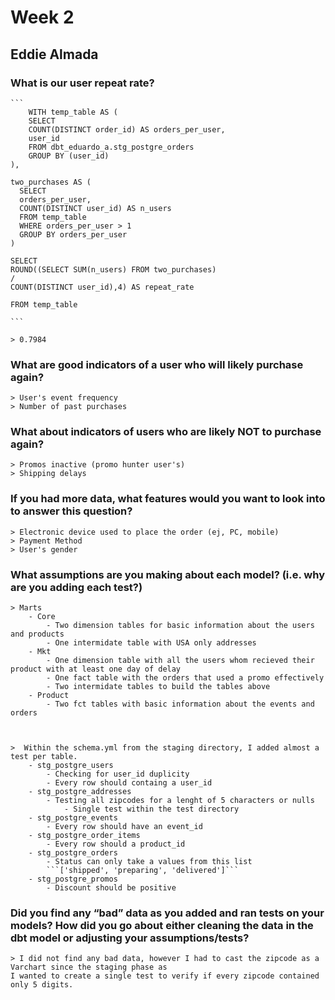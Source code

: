 # Week 2
## Eddie Almada

### What is our user repeat rate?
    ```
        WITH temp_table AS (
        SELECT
        COUNT(DISTINCT order_id) AS orders_per_user,
        user_id
        FROM dbt_eduardo_a.stg_postgre_orders
        GROUP BY (user_id)
    ),
    
    two_purchases AS (
      SELECT 
      orders_per_user,
      COUNT(DISTINCT user_id) AS n_users
      FROM temp_table
      WHERE orders_per_user > 1
      GROUP BY orders_per_user
    )
    
    SELECT 
    ROUND((SELECT SUM(n_users) FROM two_purchases)
    /
    COUNT(DISTINCT user_id),4) AS repeat_rate
    
    FROM temp_table

    ```

    > 0.7984

### What are good indicators of a user who will likely purchase again? 
 
    > User's event frequency 
    > Number of past purchases

### What about indicators of users who are likely NOT to purchase again? 
 
    > Promos inactive (promo hunter user's)
    > Shipping delays

### If you had more data, what features would you want to look into to answer this question?
 
    > Electronic device used to place the order (ej, PC, mobile)
    > Payment Method
    > User's gender

### What assumptions are you making about each model? (i.e. why are you adding each test?)
    > Marts 
        - Core
            - Two dimension tables for basic information about the users and products
            - One intermidate table with USA only addresses
        - Mkt
            - One dimension table with all the users whom recieved their product with at least one day of delay
            - One fact table with the orders that used a promo effectively
            - Two intermidate tables to build the tables above
        - Product
            - Two fct tables with basic information about the events and orders

            

    >  Within the schema.yml from the staging directory, I added almost a test per table. 
        - stg_postgre_users
            - Checking for user_id duplicity
            - Every row should containg a user_id
        - stg_postgre_addresses
            - Testing all zipcodes for a lenght of 5 characters or nulls
                - Single test within the test directory
        - stg_postgre_events
            - Every row should have an event_id
        - stg_postgre_order_items
            - Every row should a product_id
        - stg_postgre_orders
            - Status can only take a values from this list 
            ```['shipped', 'preparing', 'delivered']```
        - stg_postgre_promos
            - Discount should be positive

### Did you find any “bad” data as you added and ran tests on your models? How did you go about either cleaning the data in the dbt model or adjusting your assumptions/tests?
    > I did not find any bad data, however I had to cast the zipcode as a Varchart since the staging phase as
    I wanted to create a single test to verify if every zipcode contained only 5 digits.
    
